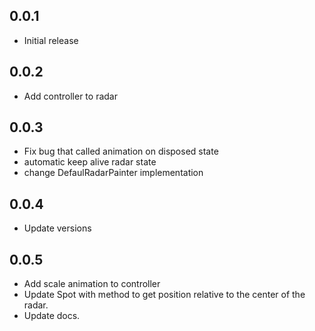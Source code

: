 ## 0.0.1

- Initial release

## 0.0.2

- Add controller to radar

## 0.0.3

- Fix bug that called animation on disposed state
- automatic keep alive radar state
- change DefaulRadarPainter implementation

## 0.0.4

- Update versions

## 0.0.5

- Add scale animation to controller
- Update Spot with method to get position relative to the center of the radar.
- Update docs.